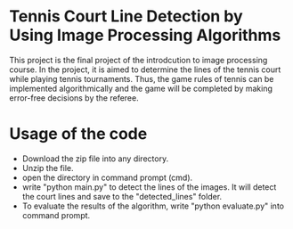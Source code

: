 # Tennis Court Line Detection by Using Image Processing Algorithms 

This project is the final project of the introdcution to image processing course. In the project, it is aimed to determine the lines of the tennis court while playing tennis tournaments. Thus, the game rules of tennis can be implemented algorithmically and the game will be completed by making error-free decisions by the referee.
 
# Usage of the code

- Download the zip file into any directory. 
- Unzip the file.
- open the directory in command prompt (cmd).
- write "python main.py" to detect the lines of the images. It will detect the court lines and save to the "detected_lines" folder.
- To evaluate the results of the algorithm, write "python evaluate.py" into command prompt.
